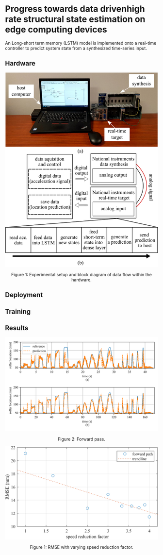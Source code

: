 # Progress towards data drivenhigh rate structural state estimation on edge computing devices
An Long-short term memory (LSTM) model is implemented onto a real-time controller to predict system state from a synthesized time-series input.
## Hardware

<p align="center">
<img src="figures/LSTM Schem.png" alt="drawing" width="600"/>
</p>
<p align="center">
Figure 1: Experimental setup and block diagram of data flow within the hardware.
</p>

## Deployment

## Training

## Results

<p align="center">
<img src="figures/PredVsRef.png" alt="drawing" width="600"/>
</p>
<p align="center">
Figure 2: Forward pass.
</p>

<p align="center">
<img src="figures/RMSE.png" alt="drawing" width="600"/>
</p>
<p align="center">
Figure 1: RMSE with varying speed reduction factor.
</p>
